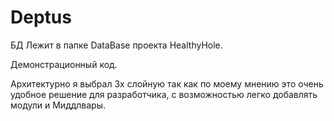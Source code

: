 # Deptus
БД Лежит в папке DataBase проекта HealthyHole.

Демонстрационный код.

Архитектурно я выбрал 3х слойную так как по моему мнению это очень удобное решение для разработчика, с возможностью легко добавлять модули и Миддлвары.
